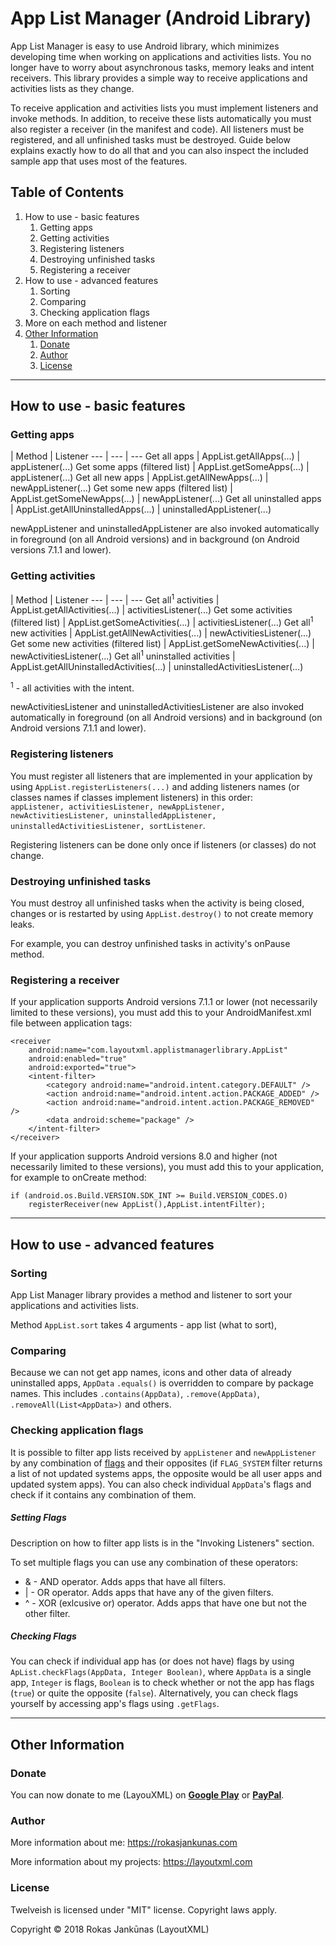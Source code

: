 # App List Manager (Android Library)

App List Manager is easy to use Android library, which minimizes developing time when working on applications and activities lists. You no longer have to worry about asynchronous tasks, memory leaks and intent receivers. This library provides a simple way to receive applications and activities lists as they change.

To receive application and activities lists you must implement listeners and invoke methods. In addition, to receive these lists automatically you must also register a receiver (in the manifest and code). All listeners must be registered, and all unfinished tasks must be destroyed. Guide below explains exactly how to do all that and you can also inspect the included sample app that uses most of the features.

## Table of Contents

1. How to use - basic features
    1. Getting apps
    2. Getting activities
    3. Registering listeners
    4. Destroying unfinished tasks
    5. Registering a receiver
2. How to use - advanced features
    1. Sorting
    2. Comparing
    3. Checking application flags
3. More on each method and listener
4. [Other Information](https://github.com/LayoutXML/AppListManager#other-information)
    1. [Donate](https://github.com/LayoutXML/AppListManager#donate)
    2. [Author](https://github.com/LayoutXML/AppListManager#author)
    3. [License](https://github.com/LayoutXML/AppListManager#license)

---

## How to use - basic features

### Getting apps

 | Method | Listener
--- | --- | ---
Get all apps | AppList.getAllApps(...) | appListener(...)
Get some apps (filtered list) | AppList.getSomeApps(...) | appListener(...)
Get all new apps | AppList.getAllNewApps(...) | newAppListener(...)
Get some new apps (filtered list) | AppList.getSomeNewApps(...) | newAppListener(...)
Get all uninstalled apps | AppList.getAllUninstalledApps(...) | uninstalledAppListener(...)

newAppListener and uninstalledAppListener are also invoked automatically in foreground (on all Android versions) and in background (on Android versions 7.1.1 and lower).

### Getting activities

| Method | Listener
--- | --- | ---
Get all<sup>1</sup> activities | AppList.getAllActivities(...) | activitiesListener(...)
Get some activities (filtered list) | AppList.getSomeActivities(...) | activitiesListener(...)
Get all<sup>1</sup> new activities | AppList.getAllNewActivities(...) | newActivitiesListener(...)
Get some new activities (filtered list) | AppList.getSomeNewActivities(...) | newActivitiesListener(...)
Get all<sup>1</sup> uninstalled activities | AppList.getAllUninstalledActivities(...) | uninstalledActivitiesListener(...)

<sup>1</sup> - all activities with the intent.

newActivitiesListener and uninstalledActivitiesListener are also invoked automatically in foreground (on all Android versions) and in background (on Android versions 7.1.1 and lower).

### Registering listeners

You must register all listeners that are implemented in your application by using `AppList.registerListeners(...)` and adding listeners names (or classes names if classes implement listeners) in this order:<br>`appListener, activitiesListener, newAppListener, newActivitiesListener, uninstalledAppListener, uninstalledActivitiesListener, sortListener`.

Registering listeners can be done only once if listeners (or classes) do not change.

### Destroying unfinished tasks

You must destroy all unfinished tasks when the activity is being closed, changes or is restarted by using `AppList.destroy()` to not create memory leaks.

For example, you can destroy unfinished tasks in activity's onPause method.

### Registering a receiver

If your application supports Android versions 7.1.1 or lower (not necessarily limited to these versions), you must add this to your AndroidManifest.xml file between application tags:
```
<receiver
    android:name="com.layoutxml.applistmanagerlibrary.AppList"
    android:enabled="true"
    android:exported="true">
    <intent-filter>
        <category android:name="android.intent.category.DEFAULT" />
        <action android:name="android.intent.action.PACKAGE_ADDED" />
        <action android:name="android.intent.action.PACKAGE_REMOVED" />
        <data android:scheme="package" />
    </intent-filter>
</receiver>
```

If your application supports Android versions 8.0 and higher (not necessarily limited to these versions), you must add this to your application, for example to onCreate method:
```
if (android.os.Build.VERSION.SDK_INT >= Build.VERSION_CODES.O)
    registerReceiver(new AppList(),AppList.intentFilter);
```

---

## How to use - advanced features

### Sorting

App List Manager library provides a method and listener to sort your applications and activities lists.

Method `AppList.sort` takes 4 arguments - app list (what to sort), 

### Comparing

Because we can not get app names, icons and other data of already uninstalled apps, `AppData` `.equals()` is overridden to compare by package names. This includes `.contains(AppData)`, `.remove(AppData)`, `.removeAll(List<AppData>)` and others.

### Checking application flags

It is possible to filter app lists received by `appListener` and `newAppListener` by any combination of [flags](https://developer.android.com/reference/android/content/pm/ApplicationInfo#flags) and their opposites (if `FLAG_SYSTEM` filter returns a list of not updated systems apps, the opposite would be all user apps and updated system apps). You can also check individual `AppData`'s flags and check if it contains any combination of them.

##### Setting Flags

Description on how to filter app lists is in the "Invoking Listeners" section.

To set multiple flags you can use any combination of these operators:
* & - AND operator. Adds apps that have all filters.
* | - OR operator. Adds apps that have any of the given filters.
* ^ - XOR (exlcusive or) operator. Adds apps that have one but not the other filter.

##### Checking Flags

You can check if individual app has (or does not have) flags by using `ApList.checkFlags(AppData, Integer Boolean)`, where `AppData` is a single app, `Integer` is flags, `Boolean` is to check whether or not the app has flags (`true`) or quite the opposite (`false`). Alternatively, you can check flags  yourself by accessing app's flags using `.getFlags`.

---

## Other Information

### Donate
You can now donate to me (LayouXML) on **[Google Play](https://play.google.com/store/apps/details?id=com.layoutxml.support)** or **[PayPal](https://www.paypal.me/RJankunas)**.

### Author
More information about me: https://rokasjankunas.com

More information about my projects: https://layoutxml.com

### License
Twelveish is licensed under "MIT" license. Copyright laws apply.

Copyright © 2018 Rokas Jankūnas (LayoutXML)
